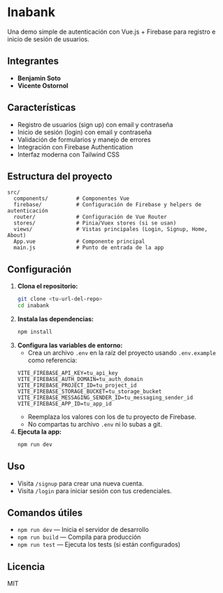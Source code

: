 # Inabank

Una demo simple de autenticación con Vue.js + Firebase para registro e inicio de sesión de usuarios.

## Integrantes

- **Benjamin Soto**
- **Vicente Ostornol**

## Características

- Registro de usuarios (sign up) con email y contraseña
- Inicio de sesión (login) con email y contraseña
- Validación de formularios y manejo de errores
- Integración con Firebase Authentication
- Interfaz moderna con Tailwind CSS

## Estructura del proyecto

```
src/
  components/         # Componentes Vue
  firebase/           # Configuración de Firebase y helpers de autenticación
  router/             # Configuración de Vue Router
  stores/             # Pinia/Vuex stores (si se usan)
  views/              # Vistas principales (Login, Signup, Home, About)
  App.vue             # Componente principal
  main.js             # Punto de entrada de la app
```

## Configuración

1. **Clona el repositorio:**
   ```sh
   git clone <tu-url-del-repo>
   cd inabank
   ```
2. **Instala las dependencias:**
   ```sh
   npm install
   ```
3. **Configura las variables de entorno:**
   - Crea un archivo `.env` en la raíz del proyecto usando `.env.example` como referencia:
   ```
   VITE_FIREBASE_API_KEY=tu_api_key
   VITE_FIREBASE_AUTH_DOMAIN=tu_auth_domain
   VITE_FIREBASE_PROJECT_ID=tu_project_id
   VITE_FIREBASE_STORAGE_BUCKET=tu_storage_bucket
   VITE_FIREBASE_MESSAGING_SENDER_ID=tu_messaging_sender_id
   VITE_FIREBASE_APP_ID=tu_app_id
   ```
   - Reemplaza los valores con los de tu proyecto de Firebase.
   - No compartas tu archivo `.env` ni lo subas a git.
4. **Ejecuta la app:**
   ```sh
   npm run dev
   ```

## Uso

- Visita `/signup` para crear una nueva cuenta.
- Visita `/login` para iniciar sesión con tus credenciales.

## Comandos útiles

- `npm run dev` — Inicia el servidor de desarrollo
- `npm run build` — Compila para producción
- `npm run test` — Ejecuta los tests (si están configurados)

## Licencia

MIT
